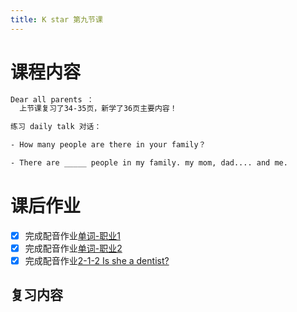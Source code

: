 ```yaml
---
title: K star 第九节课
---
```


# 课程内容

```bash
Dear all parents ：
  上节课复习了34-35页，新学了36页主要内容！

练习 daily talk 对话：

- How many people are there in your family？

- There are _____ people in my family. my mom, dad.... and me.
```

# 课后作业

- [x] 完成配音作业[单词-职业1](https://children.qupeiyin.com/index.php?m=home&c=show&a=share&id=MDAwMDAwMDAwMLCdumSCi66Vr7d4Zw)
- [x] 完成配音作业[单词-职业2](https://children.qupeiyin.com/index.php?m=home&c=show&a=share&id=MDAwMDAwMDAwMLCdumWAe67dr7d8Zw)
- [x] 完成配音作业[2-1-2 Is she a dentist?](https://children.qupeiyin.com/index.php?m=home&c=show&a=share&sharefrom=oneself&id=MDAwMDAwMDAwMLCdumaBobbdsN2Eag)

## 复习内容

